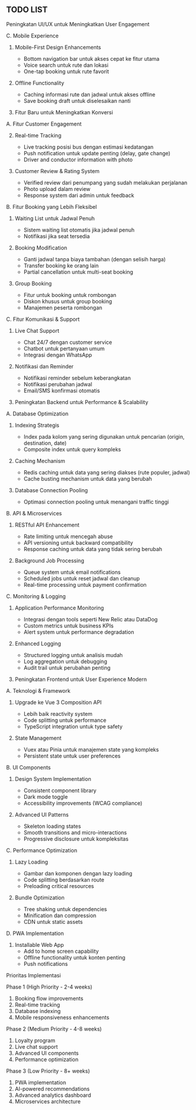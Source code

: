 ## TODO LIST
Peningkatan UI/UX untuk Meningkatkan User Engagement

<!-- A. Homepage & Navigasi

2. Quick Booking Form yang Lebih Interaktif

    - Auto-complete untuk origin/destination berdasarkan rute tersedia
    - Penambahan filter berdasarkan tipe bus (ekonomi, bisnis, eksekutif)
    - Real-time availability indicator saat memilih tanggal

3. Personalisasi Berdasarkan Riwayat Pengguna
    - Menampilkan rute favorit pengguna berdasarkan riwayat booking
    - Rekomendasi rute berdasarkan lokasi pengguna (dengan permission) -->

<!-- B. Booking Flow Improvements

1. Seat Selection yang Lebih Visual

    - Implementasi seat map interaktif 3D dengan drag-and-drop
    - Penambahan fitur seat preference (jendela, lorong)
    - Visualisasi fasilitas bus (AC, toilet, snack) saat memilih seat

2. Progress Indicator yang Jelas

    - Stepper component yang menunjukkan tahapan booking
    - Penambahan estimasi waktu untuk setiap tahap

3. Penyederhanaan Formulir
    - Auto-fill informasi penumpang untuk user yang sudah login
    - Penambahan guest checkout untuk pengguna baru
    - Validasi real-time dan pesan error yang lebih deskriptif -->

C. Mobile Experience

1. Mobile-First Design Enhancements

    - Bottom navigation bar untuk akses cepat ke fitur utama
    - Voice search untuk rute dan lokasi
    - One-tap booking untuk rute favorit

2. Offline Functionality

    - Caching informasi rute dan jadwal untuk akses offline
    - Save booking draft untuk diselesaikan nanti

3. Fitur Baru untuk Meningkatkan Konversi

A. Fitur Customer Engagement


2. Real-time Tracking

    - Live tracking posisi bus dengan estimasi kedatangan
    - Push notification untuk update penting (delay, gate change)
    - Driver and conductor information with photo

3. Customer Review & Rating System
    - Verified review dari penumpang yang sudah melakukan perjalanan
    - Photo upload dalam review
    - Response system dari admin untuk feedback

B. Fitur Booking yang Lebih Fleksibel

1. Waiting List untuk Jadwal Penuh

    - Sistem waiting list otomatis jika jadwal penuh
    - Notifikasi jika seat tersedia

2. Booking Modification

    - Ganti jadwal tanpa biaya tambahan (dengan selisih harga)
    - Transfer booking ke orang lain
    - Partial cancellation untuk multi-seat booking

3. Group Booking
    - Fitur untuk booking untuk rombongan
    - Diskon khusus untuk group booking
    - Manajemen peserta rombongan

C. Fitur Komunikasi & Support

1. Live Chat Support

    - Chat 24/7 dengan customer service
    - Chatbot untuk pertanyaan umum
    - Integrasi dengan WhatsApp

2. Notifikasi dan Reminder

    - Notifikasi reminder sebelum keberangkatan
    - Notifikasi perubahan jadwal
    - Email/SMS konfirmasi otomatis

3. Peningkatan Backend untuk Performance & Scalability

A. Database Optimization

1. Indexing Strategis

    - Index pada kolom yang sering digunakan untuk pencarian (origin, destination, date)
    - Composite index untuk query kompleks

2. Caching Mechanism

    - Redis caching untuk data yang sering diakses (rute populer, jadwal)
    - Cache busting mechanism untuk data yang berubah

3. Database Connection Pooling
    - Optimasi connection pooling untuk menangani traffic tinggi

B. API & Microservices

1. RESTful API Enhancement

    - Rate limiting untuk mencegah abuse
    - API versioning untuk backward compatibility
    - Response caching untuk data yang tidak sering berubah

2. Background Job Processing
    - Queue system untuk email notifications
    - Scheduled jobs untuk reset jadwal dan cleanup
    - Real-time processing untuk payment confirmation

C. Monitoring & Logging

1. Application Performance Monitoring

    - Integrasi dengan tools seperti New Relic atau DataDog
    - Custom metrics untuk business KPIs
    - Alert system untuk performance degradation

2. Enhanced Logging

    - Structured logging untuk analisis mudah
    - Log aggregation untuk debugging
    - Audit trail untuk perubahan penting

3. Peningkatan Frontend untuk User Experience Modern

A. Teknologi & Framework

1. Upgrade ke Vue 3 Composition API

    - Lebih baik reactivity system
    - Code splitting untuk performance
    - TypeScript integration untuk type safety

2. State Management
    - Vuex atau Pinia untuk manajemen state yang kompleks
    - Persistent state untuk user preferences

B. UI Components

1. Design System Implementation

    - Consistent component library
    - Dark mode toggle
    - Accessibility improvements (WCAG compliance)

2. Advanced UI Patterns
    - Skeleton loading states
    - Smooth transitions and micro-interactions
    - Progressive disclosure untuk kompleksitas

C. Performance Optimization

1. Lazy Loading

    - Gambar dan komponen dengan lazy loading
    - Code splitting berdasarkan route
    - Preloading critical resources

2. Bundle Optimization
    - Tree shaking untuk dependencies
    - Minification dan compression
    - CDN untuk static assets

D. PWA Implementation

1. Installable Web App
    - Add to home screen capability
    - Offline functionality untuk konten penting
    - Push notifications

Prioritas Implementasi

Phase 1 (High Priority - 2-4 weeks)

1. Booking flow improvements
2. Real-time tracking
3. Database indexing
4. Mobile responsiveness enhancements

Phase 2 (Medium Priority - 4-8 weeks)

1. Loyalty program
2. Live chat support
3. Advanced UI components
4. Performance optimization

Phase 3 (Low Priority - 8+ weeks)

1. PWA implementation
2. AI-powered recommendations
3. Advanced analytics dashboard
4. Microservices architecture
